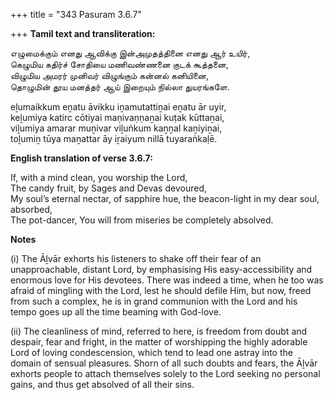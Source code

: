 +++
title = "343 Pasuram 3.6.7"

+++
**Tamil text and transliteration:**

எழுமைக்கும் எனது ஆவிக்கு இன்அமுதத்தினை எனது ஆர் உயிர்,  
கெழுமிய கதிர்ச் சோதியை மணிவண்ணனை குடக் கூத்தனை,  
விழுமிய அமரர் முனிவர் விழுங்கும் கன்னல் கனியினை,  
தொழுமின் தூய மனத்தர் ஆய் இறையும் நில்லா துயரங்களே.

eḻumaikkum eṉatu āvikku iṉamutattiṉai eṉatu ār uyir,  
keḻumiya katirc cōtiyai maṇivaṇṇaṉai kuṭak kūttaṉai,  
viḻumiya amarar muṉivar viḻuṅkum kaṉṉal kaṉiyiṉai,  
toḻumiṉ tūya maṉattar āy iṟaiyum nillā tuyaraṅkaḷē.

**English translation of verse 3.6.7:**

If, with a mind clean, you worship the Lord,  
The candy fruit, by Sages and Devas devoured,  
My soul’s eternal nectar, of sapphire hue, the beacon-light in my dear soul, absorbed,  
The pot-dancer, You will from miseries be completely absolved.

**Notes**

\(i\) The Āḻvār exhorts his listeners to shake off their fear of an unapproachable, distant Lord, by emphasising His easy-accessibility and enormous love for His devotees. There was indeed a time, when he too was afraid of mingling with the Lord, lest he should defile Him, but now, freed from such a complex, he is in grand communion with the Lord and his tempo goes up all the time beaming with God-love.

\(ii\) The cleanliness of mind, referred to here, is freedom from doubt and despair, fear and fright, in the matter of worshipping the highly adorable Lord of loving condescension, which tend to lead one astray into the domain of sensual pleasures. Shorn of all such doubts and fears, the Āḻvār exhorts people to attach themselves solely to the Lord seeking no personal gains, and thus get absolved of all their sins.


